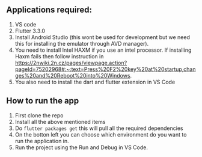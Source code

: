 ## Applications required:
1. VS code
2. Flutter 3.3.0
3. Install Android Studio (this wont be used for development but we need this for installing the emulator through AVD manager).
4. You need to install Intel HAXM if you use an intel processor. If installing Haxm fails then follow instruction in https://2nwiki.2n.cz/pages/viewpage.action?pageId=75202968#:~:text=Press%20F2%20key%20at%20startup,changes%20and%20Reboot%20into%20Windows.
5. You also need to install the dart and flutter extension in VS Code

## How to run the app
1. First clone the repo
2. Install all the above mentioned items
3. Do `flutter packages get` this will pull all the required dependencies
4. On the botton left you can choose which environment do you want to run the application in.
5. Run the project using the Run and Debug in VS Code.